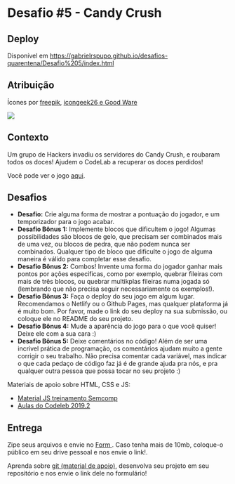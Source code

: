 # Desafio #5 - Candy Crush
## Deploy
Disponível em https://gabrielrspupo.github.io/desafios-quarentena/Desafio%205/index.html

## Atribuição
Ícones por <a href="https://www.flaticon.com/authors/Freepik">freepik</a>, <a href="https://www.flaticon.com/authors/icongeek26">icongeek26 e <a href="https://www.flaticon.com/authors/good-ware">Good Ware</a>

<img src='https://i.imgur.com/BXpVzlH.png'>

## Contexto

Um grupo de Hackers invadiu os servidores do Candy Crush, e roubaram todos os doces! Ajudem o CodeLab a recuperar os doces perdidos!

Você pode ver o jogo <a href="https://bejeweled-codelab.netlify.app/">aqui</a>.

## Desafios

- **Desafio:** Crie alguma forma de mostrar a pontuação do jogador, e um temporizador para o jogo acabar.
- **Desafio Bônus 1:** Implemente blocos que dificultem o jogo! Algumas possibilidades são blocos de gelo, que precisam ser combinados mais de uma vez, ou blocos de pedra, que não podem nunca ser combinados. Qualquer tipo de bloco que dificulte o jogo de alguma maneira é válido para completar esse desafio.
- **Desafio Bônus 2:** Combos! Invente uma forma do jogador ganhar mais pontos por ações especificas, como por exemplo, quebrar fileiras com mais de três blocos, ou quebrar multikplas fileiras numa jogada só (lembrando que não precisa seguir necessariamente os exemplos!).
- **Desafio Bônus 3:** Faça o deploy do seu jogo em algum lugar. Recomendamos o Netlify ou o Github Pages, mas qualquer plataforma já é muito bom. Por favor, made o link do seu deploy na sua submissão, ou coloque ele no README do seu projeto.
- **Desafio Bônus 4:** Mude a aparência do jogo para o que você quiser! Deixe ele com a sua cara :)
- **Desafio Bônus 5:** Deixe comentários no código! Além de ser uma incrível prática de programação, os comentários ajudam muito a gente corrigir o seu trabalho. Não precisa comentar cada variável, mas indicar o que cada pedaço de código faz já é de grande ajuda pra nós, e pra qualquer outra pessoa que possa tocar no seu projeto :)

Materiais de apoio sobre HTML, CSS e JS:
  - <a href = 'https://ucl-sanca.xyz/Web-Development-Studies'>Material JS treinamento Semcomp</a>
  - <a href = 'https://ucl-sanca.xyz/aulas-codelab'> Aulas do Codeleb 2019.2 </a>
## Entrega
Zipe seus arquivos e envie no <a href = 'https://forms.gle/iNDTvKWbQU27gkBw8'> Form </a>. Caso tenha mais de 10mb, coloque-o público em seu drive pessoal e nos envie o link!.

Aprenda sobre <a href = 'https://www.youtube.com/watch?v=r9Kauz9B4i8'>git (material de apoio)</a>, desenvolva seu projeto em seu repositório e nos envie o link dele no formulário!

